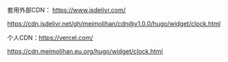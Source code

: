 套用外部CDN： https://www.jsdelivr.com/

https://cdn.jsdelivr.net/gh/meimolihan/cdn@v1.0.0/hugo/widget/clock.html

个人CDN：https://vercel.com/

https://cdn.meimolihan.eu.org/hugo/widget/clock.html
